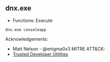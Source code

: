 ## dnx.exe

* Functions: Execute

```
dnx.exe consoleapp
```

Acknowledgements:
* Matt Nelson - @enigma0x3
   MITRE ATT&CK:
* [Trusted Developer Utilities](https://attack.mitre.org/wiki/Technique/T1127)

